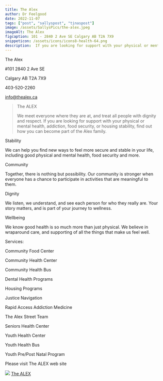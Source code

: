 ```yaml
---
title: The Alex
author: Dr Feelgood
date: 2022-11-07
tags: ["post", "sallyspost", "tinaspost"]
image: /assets/SallysPics/the-alex.jpeg
imageAlt: The Alex
figcaption: 101 - 2840 2 Ave SE Calgary AB T2A 7X9
snippeticon: /assets/icons/icons8-health-64.png
description:  If you are looking for support with your physical or mental health, addiction, food security, or housing stability, find out how you can become part of the Alex family.
---
```


<p class="subHeader">The Alex</p>


#101 2840 2 Ave SE

Calgary AB T2A 7X9

403-520-2260

info@thealex.ca

<blockquote cite="https://www.thealex.ca/">
The ALEX

We meet everyone where they are at, and treat all people with dignity and respect. If you are looking for support with your physical or mental health, addiction, food security, or housing stability, find out how you can become part of the Alex family.
</blockquote>


<p class="subHeader">Stability</p>
We can help you find new ways to feel more secure and stable in your life, including good physical and mental health, food security and more.


<p class="subHeader">Community</p>
Together, there is nothing but possibility. Our community is stronger when everyone has a chance to participate in activities that are meaningful to them.


<p class="subHeader">Dignity</p>
We listen, we understand, and see each person for who they really are. Your story matters, and is part of your journey to wellness.


<p class="subHeader">Wellbeing</p>


We know good health is so much more than just physical. We believe in wraparound care, and supporting of all the things that make us feel well.

<p class="subHeader">Services:</p>
Community Food Center

Community Health Center

Community Health Bus

Dental Health Programs

Housing Programs

Justice Navigation

Rapid Access Addiction Medicine

The Alex Street Team

Seniors Health Center

Youth Health Center

Youth Health Bus

Youth Pre/Post Natal Program

<div class="post__link">
<p>Please visit The ALEX web site</p>
<img src="/assets/SallysPics/the-alex-logo.jpeg">
<a href="https://www.thealex.ca/get-support/" target="_blank">The ALEX</a>
</div>